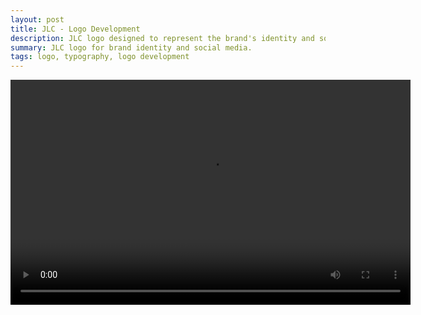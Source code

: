 ```yaml
---
layout: post
title: JLC - Logo Development
description: JLC logo designed to represent the brand's identity and social media presence.
summary: JLC logo for brand identity and social media.
tags: logo, typography, logo development
---
```


<video controls width="640" height="360">
  <source src="assets/videos/jlc-logo.mp4" type="video/mp4">
  Your browser does not support the video tag.
</video>

